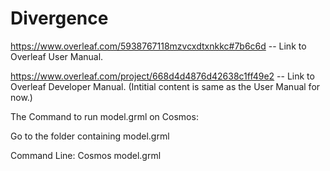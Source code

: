 # Divergence

https://www.overleaf.com/5938767118mzvcxdtxnkkc#7b6c6d -- Link to Overleaf User Manual.

https://www.overleaf.com/project/668d4d4876d42638c1ff49e2 -- Link to Overleaf Developer Manual. (Intitial content is same as the User Manual for now.)

The Command to run model.grml on Cosmos:

Go to the folder containing model.grml

Command Line: Cosmos model.grml 
